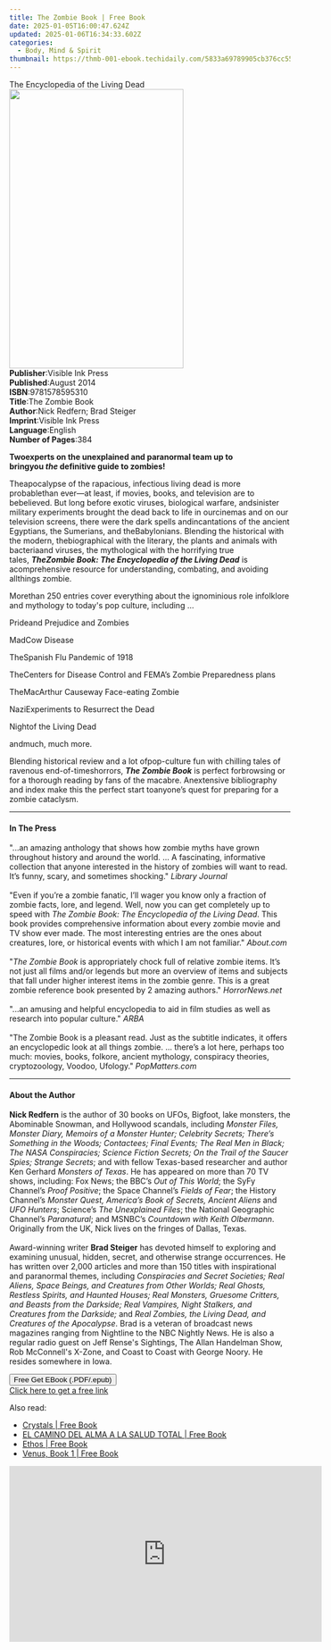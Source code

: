```yaml
---
title: The Zombie Book | Free Book
date: 2025-01-05T16:00:47.624Z
updated: 2025-01-06T16:34:33.602Z
categories:
  - Body, Mind & Spirit
thumbnail: https://thmb-001-ebook.techidaily.com/5833a69789905cb376cc554449af2c2cccab5f13a72b44e0fa2d67b457f150f1.jpg
---
```

<main id="book-container">
  <div class="flex flex-col">
    <div class="book-brief flex-1 py-6 px-4 sm:p-6 md:py-10 md:px-8">
      <!-- brief-->
      <div class="book-brief-main">The Encyclopedia of the Living Dead</div>
    </div>
    <div
      class="book-meta-info flex-1 grid gap-4 col-start-1 col-end-3 row-start-1 sm:mb-6 sm:grid-cols-4 lg:gap-6 lg:col-start-2 lg:row-end-6 lg:row-span-6 lg:mb-0"
    >
      <div
        class="book-meta-info-left place-content-center mt-4 p-4 text-sm leading-6 col-start-2 col-span-2 dark:text-slate-400"
      >
        <img
          class="w-full h-500 object-cover rounded-lg sm:h-255 sm:col-span-2 lg:col-span-full"
          src="https://img-001-ebook.techidaily.com/cc561ede1757f07ae5d007ade954ee08dfafaff913e078e92caed5bddf6ab842.jpg"
          alt=""
          width="312"
          height="500"
        />
      </div>
      <div
        class="book-meta-info-right mt-2 col-start-1 row-start-2 col-span-3 self-center"
      >
        <!-- meta data  -->
        <div class="flex flex-col px-4 md:px-8">
          <div class="flex-1">
            <strong>Publisher</strong>:<span class="px-2"
              >Visible Ink Press</span
            >
          </div>
          <div class="flex-1">
            <strong>Published</strong>:<span class="px-2">August 2014</span>
          </div>
          <div class="flex-1">
            <strong>ISBN</strong>:<span class="px-2">9781578595310</span>
          </div>
          <div class="flex-1">
            <strong>Title</strong>:<span class="px-2">The Zombie Book</span>
          </div>
          <div class="flex-1">
            <strong>Author</strong>:<span class="px-2"
              >Nick Redfern; Brad Steiger</span
            >
          </div>
          <div class="flex-1">
            <strong>Imprint</strong>:<span class="px-2">Visible Ink Press</span>
          </div>
          <div class="flex-1">
            <strong>Language</strong>:<span class="px-2">English</span>
          </div>
          <div class="flex-1">
            <strong>Number of Pages</strong>:<span class="px-2">384</span>
          </div>
        </div>
      </div>
    </div>
    <div class="book-description flex-1 py-6 px-4 sm:p-6 md:py-10 md:px-8">
      <div class="book-description-main">
        <div accordion-content="" id="description">
          <p align="left">
            <b
              >Twoexperts on the unexplained and paranormal team up to
              bringyou&nbsp;<i>the</i>&nbsp;definitive guide to zombies!</b
            >
          </p>
          <p align="left">
            Theapocalypse of the rapacious, infectious living dead is more
            probablethan ever—at least, if movies, books, and television are to
            bebelieved. But long before exotic viruses, biological warfare,
            andsinister military experiments brought the dead back to life in
            ourcinemas and on our television screens, there were the dark spells
            andincantations of the ancient Egyptians, the Sumerians, and
            theBabylonians. Blending the historical with the modern,
            thebiographical with the literary, the plants and animals with
            bacteriaand viruses, the mythological with the horrifying true
            tales,&nbsp;<i
              ><b>TheZombie Book: The Encyclopedia of the Living Dead</b></i
            >&nbsp;is acomprehensive resource for understanding, combating, and
            avoiding allthings zombie.
          </p>
          <p align="left">
            Morethan 250 entries cover everything about the ignominious role
            infolklore and mythology to today's pop culture, including …
          </p>
          <p>Prideand Prejudice and Zombies</p>
          <p>MadCow Disease</p>
          <p>TheSpanish Flu Pandemic of 1918</p>
          <p>
            TheCenters for Disease Control and FEMA’s Zombie Preparedness plans
          </p>
          <p>TheMacArthur Causeway Face-eating Zombie</p>
          <p>NaziExperiments to Resurrect the Dead</p>
          <p>Nightof the Living Dead</p>
          <p>andmuch, much more.</p>
          <p>
            Blending historical review and a lot ofpop-culture fun with chilling
            tales of ravenous end-of-timeshorrors,&nbsp;<i
              ><b>The Zombie Book</b></i
            >&nbsp;is perfect forbrowsing or for a thorough reading by fans of
            the macabre. Anextensive bibliography and index make this the
            perfect start toanyone’s quest for preparing for a zombie cataclysm.
          </p>
        </div>
        <div class="accordion-fader"></div>
      </div>
    </div>
    <div class="book-excerpts flex-1 py-6 px-4 sm:p-6 md:py-10 md:px-8">
      <!-- excerpts-->
      <div class="book-excerpts-main">
        <hr />
        <h4 class="placeholder placeholder-heading">
          <span>In The Press</span>
        </h4>
        <p>
          "...an amazing anthology that shows how zombie myths have grown
          throughout history and around the world. ... A fascinating,
          informative collection that anyone interested in the history of
          zombies will want to read. It’s funny, scary, and sometimes shocking."
          <i>Library Journal</i><br /><br />"Even if you’re a zombie fanatic,
          I’ll wager you know only a fraction of zombie facts, lore, and legend.
          Well, now you can get completely up to speed with
          <i>The Zombie Book: The Encyclopedia of the Living Dead</i>. This book
          provides comprehensive information about every zombie movie and TV
          show ever made. The most interesting entries are the ones about
          creatures, lore, or historical events with which I am not familiar."
          <i>About.com</i><br /><br />"<i>The Zombie Book</i> is appropriately
          chock full of relative zombie items. It’s not just all films and/or
          legends but more an overview of items and subjects that fall under
          higher interest items in the zombie genre. This is a great zombie
          reference book presented by 2 amazing authors." <i>HorrorNews.net</i
          ><br /><br />"...an amusing and helpful encyclopedia to aid in film
          studies as well as research into popular culture." <i>ARBA</i
          ><br /><br />"The Zombie Book is a pleasant read. Just as the subtitle
          indicates, it offers an encyclopedic look at all things zombie. ...
          there’s a lot here, perhaps too much: movies, books, folkore, ancient
          mythology, conspiracy theories, cryptozoology, Voodoo, Ufology."
          <i>PopMatters.com</i>
        </p>
      </div>
    </div>
    <div class="book-about-author flex-1 py-6 px-4 sm:p-6 md:py-10 md:px-8">
      <!-- about author-->
      <div class="book-main-author-main">
        <hr />
        <h4 class="placeholder placeholder-heading">
          <span>About the Author</span>
        </h4>
        <p>
          <b>Nick Redfern</b> is the author of 30 books on UFOs, Bigfoot, lake
          monsters, the Abominable Snowman, and Hollywood scandals, including
          <i
            >Monster Files, Monster Diary, Memoirs of a Monster Hunter;
            Celebrity Secrets; There’s Something in the Woods; Contactees; Final
            Events; The Real Men in Black; The NASA Conspiracies; Science
            Fiction Secrets; On the Trail of the Saucer Spies; Strange
            Secrets</i
          >; and with fellow Texas-based researcher and author Ken Gerhard
          <i>Monsters of Texas</i>. He has appeared on more than 70 TV shows,
          including: Fox News; the BBC’s <i>Out of This World</i>; the SyFy
          Channel’s <i>Proof Positive</i>; the Space Channel’s
          <i>Fields of Fear</i>; the History Channel’s
          <i>Monster Quest, America’s Book of Secrets, Ancient Aliens</i> and
          <i>UFO Hunters</i>; Science’s <i>The Unexplained Files</i>; the
          National Geographic Channel’s <i>Paranatural</i>; and MSNBC’s
          <i>Countdown with Keith Olbermann</i>. Originally from the UK, Nick
          lives on the fringes of Dallas, Texas.<br /><br />Award-winning writer
          <b>Brad Steiger</b> has devoted himself to exploring and examining
          unusual, hidden, secret, and otherwise strange occurrences. He has
          written over 2,000 articles and more than 150 titles with
          inspirational and paranormal themes, including
          <i
            >Conspiracies and Secret Societies; Real Aliens, Space Beings, and
            Creatures from Other Worlds; Real Ghosts, Restless Spirits, and
            Haunted Houses; Real Monsters, Gruesome Critters, and Beasts from
            the Darkside; Real Vampires, Night Stalkers, and Creatures from the
            Darkside;</i
          >
          and
          <i>Real Zombies, the Living Dead, and Creatures of the Apocalypse</i>.
          Brad is a veteran of broadcast news magazines ranging from Nightline
          to the NBC Nightly News. He is also a regular radio guest on Jeff
          Rense's Sightings, The Allan Handelman Show, Rob McConnell's X-Zone,
          and Coast to Coast with George Noory. He resides somewhere in Iowa.
        </p>
      </div>
    </div>
    <div class="book-free-get flex-1 py-6 px-4 sm:p-6 md:py-10 md:px-8">
      <button
        id="btn-free-get"
        class="bg-blue-500 hover:bg-blue-700 text-white font-bold py-2 px-4 rounded"
      >
        Free Get EBook (.PDF/.epub)
      </button>
      <div id="countdown-display" class="px-2 text-lg mt-2"></div>
      <a
        id="free-link"
        class="hidden bg-blue-500 hover:bg-blue-700 text-white font-bold py-2 px-4 rounded"
        href="https://www.ebooks.com/en-us/book/96489615/the-zombie-book/nick-redfern/"
        target="_blank"
        >Click here to get a free link</a
      >
    </div>
    <script>
      let countdownTime = 0;
      let countdownInterval = null;
      document
        .getElementById('btn-free-get')
        .addEventListener('click', startCountdown);
      function startCountdown() {
        countdownTime = new Date().getTime() + 60000 * 3;
        countdownInterval = setInterval(updateCountdown, 1000);
        document.getElementById('btn-free-get').disabled = true;
        document
          .getElementById('btn-free-get')
          .classList.add('bg-gray-500', 'cursor-not-allowed');
      }
      function updateCountdown() {
        let currentTime = new Date().getTime();
        let timeLeft = countdownTime - currentTime;
        let secondsLeft = Math.floor(timeLeft / 1000);
        document.getElementById('countdown-display').innerHTML =
          `Remaining time: ${secondsLeft} seconds.`;
        if (secondsLeft <= 0) {
          clearInterval(countdownInterval);
          document.getElementById('btn-free-get').classList.add('hidden');
          document.getElementById('free-link').classList.remove('hidden');
          document.getElementById('countdown-display').innerHTML = '';
        }
      }
    </script>
  </div>
</main>

<ins class="adsbygoogle"
      style="display:block"
      data-ad-client="ca-pub-7571918770474297"
      data-ad-slot="8358498916"
      data-ad-format="auto"
      data-full-width-responsive="true"></ins>
    

<span class="atpl-alsoreadstyle">Also read:</span>
<div><ul>
<li><a href="https://novels-ebooks.techidaily.com/210557416-9780744068948-crystals/"><u>Crystals | Free Book</u></a></li>
<li><a href="https://novels-ebooks.techidaily.com/210557110-9781734677355-el-camino-del-alma-a-la-salud-total/"><u>EL CAMINO DEL ALMA A LA SALUD TOTAL | Free Book</u></a></li>
<li><a href="https://novels-ebooks.techidaily.com/210557129-9798985735291-ethos/"><u>Ethos | Free Book</u></a></li>
<li><a href="https://novels-ebooks.techidaily.com/210557699-9798985908213-venus-book-1/"><u>Venus, Book 1 | Free Book</u></a></li>
</ul></div>

<!-- affiliate ads begin -->
<iframe width="560" height="315" src="https://www.youtube.com/embed/UJJbj1vbzs8?si=X3zd8thLJKprfuEa" title="YouTube video player" frameborder="0" allow="accelerometer; autoplay; clipboard-write; encrypted-media; gyroscope; picture-in-picture; web-share" referrerpolicy="strict-origin-when-cross-origin" allowfullscreen></iframe>
<!-- affiliate ads end -->

